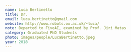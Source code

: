 ```yaml
---
name: Luca Bertinetto
title: Dr.
email: luca.bertinetto@gmail.com
website: http://www.robots.ox.ac.uk/~luca/
note: Departed to FiveAI, examined by Prof. Jiri Matas
category: Graduated PhD Students
photo: images/people/LucaBertinetto.jpeg
year: 2018
---
```

